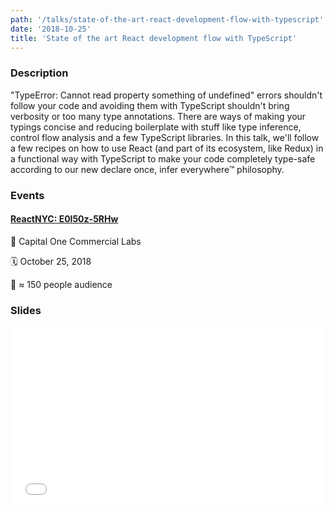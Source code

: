 ```yaml
---
path: '/talks/state-of-the-art-react-development-flow-with-typescript'
date: '2018-10-25'
title: 'State of the art React development flow with TypeScript'
---
```


### Description

"TypeError: Cannot read property something of undefined" errors shouldn't follow your code and avoiding them with TypeScript shouldn't bring verbosity or too many type annotations. There are ways of making your typings concise and reducing boilerplate with stuff like type inference, control flow analysis and a few TypeScript libraries. In this talk, we'll follow a few recipes on how to use React (and part of its ecosystem, like Redux) in a functional way with TypeScript to make your code completely type-safe according to our new declare once, infer everywhere™ philosophy.

### Events

#### [ReactNYC: E0l50z-5RHw](https://www.meetup.com/ReactNYC/events/254152934/)

📍 Capital One Commercial Labs

🗓️ October 25, 2018

👥 ≈ 150 people audience

### Slides

<div style="left: 0; width: 100%; height: 0; position: relative; padding-bottom: 56.1987%;"><iframe src="//speakerdeck.com/player/2e6e9b8d10a943998447ae48f713a47f" style="border: 0; top: 0; left: 0; width: 100%; height: 100%; position: absolute;" allowfullscreen scrolling="no" allow="autoplay; encrypted-media"></iframe></div>